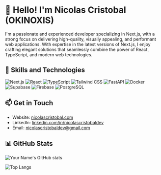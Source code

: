 # 👋 Hello! I'm Nicolas Cristobal (OKINOXIS)

I'm a passionate and experienced developer specializing in Next.js, with a strong focus on delivering high-quality, visually appealing, and performant web applications. With expertise in the latest versions of Next.js, I enjoy crafting elegant solutions that seamlessly combine the power of React, TypeScript, and modern web technologies.

## 🚀 Skills and Technologies

![Next.js](https://img.shields.io/badge/Next.js-000000?style=for-the-badge&logo=nextdotjs&logoColor=white)
![React](https://img.shields.io/badge/React-61DAFB?style=for-the-badge&logo=react&logoColor=black)
![TypeScript](https://img.shields.io/badge/TypeScript-3178C6?style=for-the-badge&logo=typescript&logoColor=white)
![Tailwind CSS](https://img.shields.io/badge/Tailwind_CSS-38B2AC?style=for-the-badge&logo=tailwind-css&logoColor=white)
![FastAPI](https://img.shields.io/badge/FastAPI-009688?style=for-the-badge&logo=fastapi&logoColor=white)
![Docker](https://img.shields.io/badge/Docker-2496ED?style=for-the-badge&logo=docker&logoColor=white)
![Supabase](https://img.shields.io/badge/Supabase-181818?style=for-the-badge&logo=supabase&logoColor=white)
![Firebase](https://img.shields.io/badge/Firebase-FFCA28?style=for-the-badge&logo=firebase&logoColor=black)
![PostgreSQL](https://img.shields.io/badge/PostgreSQL-336791?style=for-the-badge&logo=postgresql&logoColor=white)

## 📫 Get in Touch

- Website: [nicolascristobal.com](https://nicolascristobal.com)
- LinkedIn: [linkedin.com/in/nicolascristobaldev](https://www.linkedin.com/in/nicolascristobaldev)
- Email: nicolascristobaldev@gmail.com

## 📊 GitHub Stats

![Your Name's GitHub stats](https://get-stats.vercel.app/api?username=okinoxis&show_icons=true&theme=radical)

![Top Langs](https://get-stats.vercel.app/api/top-langs/?username=okinoxis&layout=compact&theme=radical)
